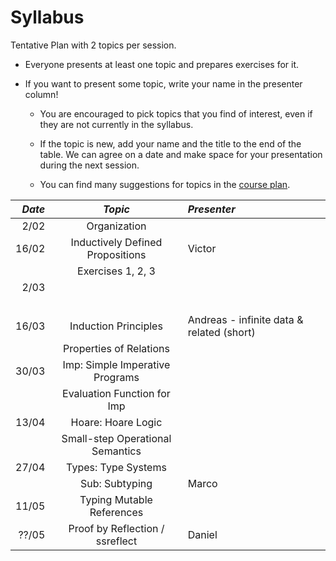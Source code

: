 # Syllabus

Tentative Plan with 2 topics per session.

* Everyone presents at least one topic and prepares exercises for it.
* If you want to present some topic, write your name in the presenter column!

  - You are encouraged to pick topics that you find of interest, even if they are not currently in the syllabus.

  - If the topic is new, add your name and the title to the end of the table.
    We can agree on a date and make space for your presentation during the next session.

  - You can find many suggestions for topics in the [course plan](/plan.md).

| *Date*  | *Topic*                          | *Presenter* |
| ------: |:--------------------------------:| :-----------|
|  2/02   | Organization                     |             |
|  16/02  | Inductively Defined Propositions | Victor      |
|         | Exercises 1, 2, 3                |             |
|  2/03   |                                  |             |
|         |                                  |             |
|  16/03  | Induction Principles             | Andreas - infinite data & related (short) |
|         | Properties of Relations          |             |
|  30/03  | Imp: Simple Imperative Programs  |             |
|         | Evaluation Function for Imp      |             |
|  13/04  | Hoare: Hoare Logic               |             |
|         | Small-step Operational Semantics |             |
|  27/04  | Types: Type Systems              |             |
|         | Sub: Subtyping                   | Marco       |
|  11/05  | Typing Mutable References        |             |
|  ??/05  | Proof by Reflection / ssreflect  | Daniel      |
